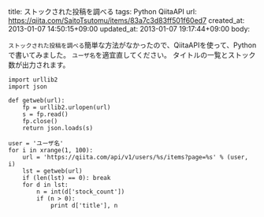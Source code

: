 title: ストックされた投稿を調べる
tags: Python QiitaAPI
url: https://qiita.com/SaitoTsutomu/items/83a7c3d83ff501f60ed7
created_at: 2013-01-07 14:50:15+09:00
updated_at: 2013-01-07 19:17:44+09:00
body:

`ストックされた投稿を調べる`簡単な方法がなかったので、QiitaAPIを使って、Pythonで書いてみました。
`ユーザ名`を適宜直してください。
タイトルの一覧とストック数が出力されます。

```py:Python
import urllib2
import json

def getweb(url):
	fp = urllib2.urlopen(url)
	s = fp.read()
	fp.close()
	return json.loads(s)	

user = 'ユーザ名'
for i in xrange(1, 100):
	url = 'https://qiita.com/api/v1/users/%s/items?page=%s' % (user, i)
	lst = getweb(url)
	if (len(lst) == 0): break
	for d in lst:
		n = int(d['stock_count'])
		if (n > 0):
			print d['title'], n
```


